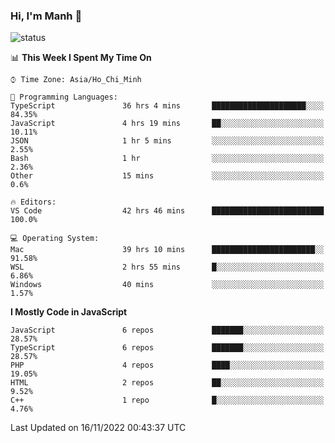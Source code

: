 ### Hi, I'm Manh 👋

![status](https://badge.stateful.com/manhhn01/status.svg)

<!--START_SECTION:waka-->
📊 **This Week I Spent My Time On** 

```text
⌚︎ Time Zone: Asia/Ho_Chi_Minh

💬 Programming Languages: 
TypeScript               36 hrs 4 mins       █████████████████████░░░░   84.35% 
JavaScript               4 hrs 19 mins       ██░░░░░░░░░░░░░░░░░░░░░░░   10.11% 
JSON                     1 hr 5 mins         ░░░░░░░░░░░░░░░░░░░░░░░░░   2.55% 
Bash                     1 hr                ░░░░░░░░░░░░░░░░░░░░░░░░░   2.36% 
Other                    15 mins             ░░░░░░░░░░░░░░░░░░░░░░░░░   0.6%

🔥 Editors: 
VS Code                  42 hrs 46 mins      █████████████████████████   100.0%

💻 Operating System: 
Mac                      39 hrs 10 mins      ███████████████████████░░   91.58% 
WSL                      2 hrs 55 mins       █░░░░░░░░░░░░░░░░░░░░░░░░   6.86% 
Windows                  40 mins             ░░░░░░░░░░░░░░░░░░░░░░░░░   1.57%

```

**I Mostly Code in JavaScript** 

```text
JavaScript               6 repos             ███████░░░░░░░░░░░░░░░░░░   28.57% 
TypeScript               6 repos             ███████░░░░░░░░░░░░░░░░░░   28.57% 
PHP                      4 repos             ████░░░░░░░░░░░░░░░░░░░░░   19.05% 
HTML                     2 repos             ██░░░░░░░░░░░░░░░░░░░░░░░   9.52% 
C++                      1 repo              █░░░░░░░░░░░░░░░░░░░░░░░░   4.76%

```



 Last Updated on 16/11/2022 00:43:37 UTC
<!--END_SECTION:waka-->
